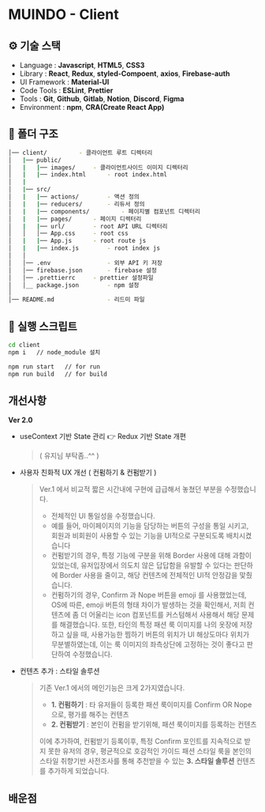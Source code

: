 # MUINDO - Client



## ⚙ 기술 스택

+ Language :  **Javascript**, **HTML5**, **CSS3**
+ Library : **React**,  **Redux**, **styled-Compoent**, **axios**, **Firebase-auth**
+ UI Framework : **Material-UI**
+ Code Tools :  **ESLint**, **Prettier**
+ Tools : **Git**, **Github**, **Gitlab**, **Notion**, **Discord**, **Figma**
+ Environment : **npm**, **CRA(Create React App)**



## 📂 폴더 구조

```bash
│── client/			- 클라이언트 루트 디렉터리
│   |── public/
│   |   |── images/		- 클라이언트사이드 이미지 디렉터리
│   |   |── index.html		- root index.html
│   |
│   |── src/				
│   |   |── actions/		- 액션 정의
│   |   |── reducers/		- 리듀서 정의
│   |   |── components/	        - 페이지별 컴포넌트 디렉터리
│   |   |── pages/		- 페이지 디렉터리
│   |   |── url/		- root API URL 디렉터리 
│   │   │── App.css		- root css
│   |   |── App.js		- root route js 
│   |   |── index.js		- root index js
│   │
│   │── .env		        - 외부 API 키 저장
│   │── firebase.json		- firebase 설정
│   │── .prettierrc		- prettier 설정파일
│   │__ package.json		- npm 설정
│
│── README.md		        - 리드미 파일
```



## 📄 실행 스크립트

```bash
cd client
npm i	// node_module 설치

npm run start	// for run
npm run build	// for build
```



## 개선사항

**Ver 2.0**

+ useContext 기반 State 관리 👉 Redux 기반 State 개편

  > ( 유지님 부탁좀..^^ )

+ 사용자 친화적 UX 개선 ( 컨펌하기 & 컨펌받기 )

  > Ver.1 에서 비교적 짧은 시간내에 구현에 급급해서 놓쳤던 부분을 수정했습니다.
  >
  > +  전체적인 UI 통일성을 수정했습니다.
  >   + 예를 들어, 마이페이지의 기능을 담당하는 버튼의 구성을 통일 시키고, 회원과 비회원이 사용할 수 있는 기능을 UI적으로 구분되도록 배치시켰습니다
  >   + 컨펌받기의 경우, 특정 기능에 구분을 위해 Border 사용에 대해 과함이 있었는데, 유저입장에서 의도치 않은 답답함을 유발할 수 있다는 판단하에 Border 사용을 줄이고, 해당 컨텐츠에 전체적인 UI적 안정감을 맟췄습니다.
  >   + 컨펌하기의 경우, Confirm 과 Nope 버튼을 emoji 를 사용했었는데, OS에 따른, emoji 버튼의 형태 차이가 발생하는 것을 확인해서, 저희 컨텐츠에 좀 더 어울리는 icon 컴포넌트를 커스텀해서 사용해서 해당 문제를 해결했습니다.
  >     또한, 타인의 특정 패션 룩 이미지를 나의 옷장에 저장하고 싶을 때, 사용가능한 찜하기 버튼의 위치가 UI 해상도마다 위치가 무분별하였는데, 이는 룩 이미지의 좌측상단에 고정하는 것이 좋다고 판단하여 수정했습니다.

+ 컨텐츠 추가 : 스타일 솔루션

  > 기존 Ver.1 에서의 메인기능은 크게 2가지였습니다.
  >
  > + **1. 컨펌하기** : 타 유저들이 등록한 패션 룩이미지를 Confirm OR Nope 으로, 평가를 해주는 컨텐츠
  > + **2. 컨펌받기** : 본인이 컨펌을 받기위해, 패션 룩이미지를 등록하는 컨텐츠
  >
  > 이에 추가하여, 컨펌받기 등록이후, 특정 Confirm 포인트를 지속적으로 받지 못한 유저의 경우, 평균적으로 호감적인 가이드 패션 스타일 룩을 본인의 스타일 취향기반 사전조사를 통해 추천받을 수 있는 **3. 스타일 솔루션** 컨텐츠를 추가하게 되었습니다. 



## 배운점
